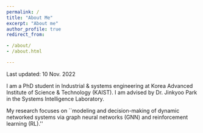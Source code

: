 ```yaml
---
permalink: /
title: "About Me"
excerpt: "About me"
author_profile: true
redirect_from:

- /about/
- /about.html

---
```


Last updated: 10 Nov. 2022

I am a PhD student in Industrial & systems engineering at Korea Advanced Institute of Science & Technology (KAIST).
I am advised by Dr. Jinkyoo Park in the Systems Intelligence Laboratory.

My research focuses on ``modeling and decision-making of dynamic networked systems via
graph neural networks (GNN) and reinforcement learning (RL).''